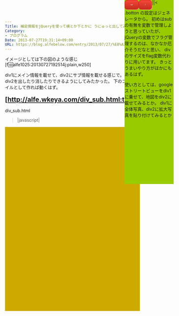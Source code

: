 ```yaml
---
Title: 補足情報をjQueryを使って横とか下とかに うにゅっと出してみる。
Category:
- プログラム
Date: 2013-07-27T19:31:14+09:00
URL: https://blog.alfebelow.com/entry/2013/07/27/%E8%A3%9C%E8%B6%B3%E6%83%85%E5%A0%B1%E3%82%92jQuery%E3%82%92%E4%BD%BF%E3%81%A3%E3%81%A6%E6%A8%AA%E3%81%A8%E3%81%8B%E4%B8%8B%E3%81%A8%E3%81%8B%E3%81%AB_%E3%81%86%E3%81%AB%E3%82%85%E3%81%A3%E3%81%A8%E5%87%BA
---
```




イメージとしては下の図のような感じ
[f:id:alfe1025:20130727192514j:plain,w250]

div1にメイン情報を載せて、div2にサブ情報を載せる感じで。
ボタンを押すと div2を出したり消したりできるようにしてみたかった。
下のコードをhtmlファイルとして作れば動くはず。

<b><span style="font-size: 150%">[http://alfe.wkeya.com/div_sub.html:title=デモ]</span></b>

div_sub.html
>|javascript|
<!DOCTYPE html>
<html>
  <head>
    <meta http-equiv="Content-Type" content="text/html; charset=utf-8" />
    <script type="text/javascript" src="http://ajax.googleapis.com/ajax/libs/jquery/1.3.2/jquery.min.js"></script>
  </head>
  <body>
    <div id="main_contents"></div>
    <div id="sub">
      <div id="sub_botton">
        <div id="left_botton" class="botton">⇒</div>
        <div id="bottom_botton" class="botton">↑</div>
      </div>
    <div>
  </body>
  <style type="text/css">
    html, body {
      margin: 0;
    }
    #main_contents {
      width: 440px;
      height: 600px;
      position: relative;
      border: none;
      background-color: #CCAA00
    }
    #sub {
      width: 160px;
      height: 600px;
      position: absolute;
      top:  0px;
      left: 440px;
      background-color: #99cc00
    }

    #sub_botton {
      width:  90px;
      height: 24px;
      position: absolute;
      bottom:  0px;
      right: 0px;
    }
    
    .botton {
      font-size:10px;
      font-family:Comic Sans MS;
      font-weight:normal;
      -moz-border-radius:8px;
      -webkit-border-radius:8px;
      border-radius:8px;
      border:1px solid #d02718;
      padding:9px 18px;
      text-decoration:none;
      float:left;
      background:-webkit-gradient( linear, left top, left bottom, color-stop(5%, #f24537), color-stop(100%, #c62d1f) );
      background:-moz-linear-gradient( center top, #f24537 5%, #c62d1f 100% );
      background:-ms-linear-gradient( top, #f24537 5%, #c62d1f 100% );
      filter:progid:DXImageTransform.Microsoft.gradient(startColorstr='#f24537', endColorstr='#c62d1f');
      background-color:#f24537;
      color:#ffffff;
      display:inline-block;
      text-shadow:1px 1px 0px #810e05;
       -webkit-box-shadow: 1px 1px 0px 0px #f5978e;
       -moz-box-shadow: 1px 1px 0px 0px #f5978e;
       box-shadow: 1px 1px 0px 0px #f5978e;
    }.botton:hover {
      background:-webkit-gradient( linear, left top, left bottom, color-stop(5%, #c62d1f), color-stop(100%, #f24537) );
      background:-moz-linear-gradient( center top, #c62d1f 5%, #f24537 100% );
      background:-ms-linear-gradient( top, #c62d1f 5%, #f24537 100% );
      filter:progid:DXImageTransform.Microsoft.gradient(startColorstr='#c62d1f', endColorstr='#f24537');
      background-color:#c62d1f;
    }.botton:active {
      position:relative;
      top:1px;
    }
  </style>
  
  <script type="text/javascript" code="subs_code">
// *********** subを動かすjquery*******
  $(function(){
    $("#left_botton").click(function(){
       if($("#sub").width() == 160){
         // close sub
         $("#main_contents").width(600).css({cursor:"auto"});
         $("#main_contents").height(600).css({cursor:"auto"});
         $("#sub").css({top:"600px", left:"600px"});
         $("#sub").width(0).css({cursor:"auto"});
         $("#sub").height(0).css({cursor:"auto"});
         $("#bottom_botton").text("↑");
         $("#left_botton").text("←");
       }else{
         // open sub
         $("#main_contents").width(440).css({cursor:"auto"});
         $("#main_contents").height(600).css({cursor:"auto"});
         $("#sub").css({top:"0px", left:"440px"});
        $("#sub").width(160).css({cursor:"auto"});
        $("#sub").height(600).css({cursor:"auto"});
        $("#bottom_botton").text("↑");
         $("#left_botton").text("⇒");

      }
    });
    $("#bottom_botton").click(function(){
       if($("#sub").height() == 160){
         // close sub
         $("#main_contents").width(600).css({cursor:"auto"});
         $("#main_contents").height(600).css({cursor:"auto"});
         $("#sub").css({top:"600px", left:"600px"});
         $("#sub").width(0).css({cursor:"auto"});
         $("#sub").height(0).css({cursor:"auto"});
         $("#bottom_botton").text("↑");
         $("#left_botton").text("←");
       }else{
         // open sub
         $("#main_contents").width(600).css({cursor:"auto"});
         $("#main_contents").height(440).css({cursor:"auto"});
        $("#sub").css({top:"440px", left:"0px"});
        $("#sub").width(600).css({cursor:"auto"});
        $("#sub").height(160).css({cursor:"auto"});
        $("#bottom_botton").text("↓");
         $("#left_botton").text("←");

      }
    });
  });
  </script>
</html>
||<


.botton の設定はジェネレータから。
初めはsubの有無を変数で管理しようと思っていたが、
jQueryの変数でフラグ管理するのは、なかなか厄介そうだなと思い、
divのサイズをflag変数代わりに用いてます。
きっとうまいやり方がほかにもあるはず。


使い方としては、googleストリートビューをdiv1に乗せて、地図をdiv2に載せてみるとか。
div1に全体写真、div2に拡大写真を貼り付けてみるとか
